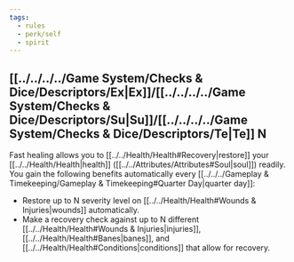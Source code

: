 ```yaml
---
tags:
  - rules
  - perk/self
  - spirit
---
```

## [[../../../../Game System/Checks & Dice/Descriptors/Ex|Ex]]/[[../../../../Game System/Checks & Dice/Descriptors/Su|Su]]/[[../../../../Game System/Checks & Dice/Descriptors/Te|Te]] N
Fast healing allows you to [[../../Health/Health#Recovery|restore]] your [[../../Health/Health|health]] ([[../../Attributes/Attributes#Soul|soul]]) readily.
You gain the following benefits automatically every [[../../../Gameplay & Timekeeping/Gameplay & Timekeeping#Quarter Day|quarter day]]:
- Restore up to N severity level on [[../../Health/Health#Wounds & Injuries|wounds]] automatically.
- Make a recovery check against up to N different [[../../Health/Health#Wounds & Injuries|injuries]], [[../../Health/Health#Banes|banes]], and [[../../Health/Health#Conditions|conditions]] that allow for recovery.